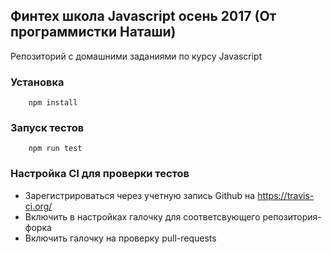 ## Финтех школа Javascript осень 2017 (От программистки Наташи)

Репозиторий с домашними заданиями по курсу Javascript

### Установка
```
    npm install
```

### Запуск тестов
```
    npm run test
```

### Настройка CI для проверки тестов

* Зарегистрироваться через учетную запись Github на https://travis-ci.org/
* Включить в настройках галочку для соответсвующего репозитория-форка
* Включить галочку на проверку pull-requests
